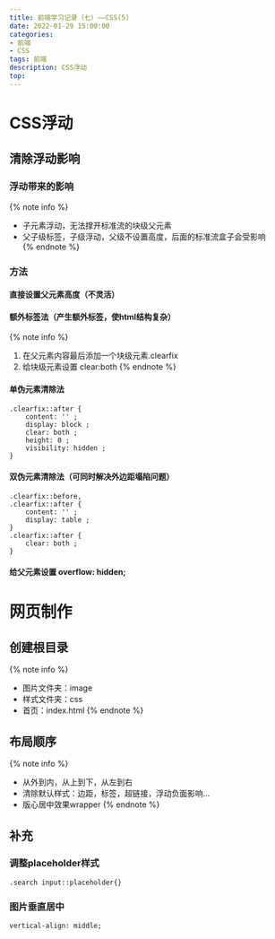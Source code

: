 ```yaml
---
title: 前端学习记录（七）——CSS(5)
date: 2022-01-29 15:00:00
categories: 
- 前端
- CSS
tags: 前端
description: CSS浮动
top:  
---
```


# CSS浮动  
## 清除浮动影响
### 浮动带来的影响  
{% note info %}
- 子元素浮动，无法撑开标准流的块级父元素
- 父子级标签，子级浮动，父级不设置高度，后面的标准流盒子会受影响  
{% endnote %}
### 方法
#### 直接设置父元素高度（不灵活）
#### 额外标签法（产生额外标签，使html结构复杂） 
{% note info %}
1. 在父元素内容最后添加一个块级元素.clearfix
2. 给块级元素设置 clear:both
{% endnote %}
#### 单伪元素清除法
```
.clearfix::after {
    content: '' ;
    display: block ;
    clear: both ;
    height: 0 ;
    visibility: hidden ;
}
```
#### 双伪元素清除法（可同时解决外边距塌陷问题）
```
.clearfix::before,
.clearfix::after {
    content: '' ;
    display: table ;
}
.clearfix::after {
    clear: both ;
}
```
#### 给父元素设置 overflow: hidden;  

# 网页制作
## 创建根目录
{% note info %}
- 图片文件夹：image
- 样式文件夹：css
- 首页：index.html
{% endnote %}

## 布局顺序
{% note info %}
- 从外到内，从上到下，从左到右
- 清除默认样式：边距，标签，超链接，浮动负面影响...
- 版心居中效果wrapper
{% endnote %}
## 补充
### 调整placeholder样式
```
.search input::placeholder{}
```
### 图片垂直居中
```
vertical-align: middle;
```
